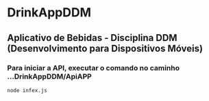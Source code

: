 # DrinkAppDDM
## Aplicativo de Bebidas - Disciplina DDM (Desenvolvimento para Dispositivos Móveis)

### Para iniciar a API, executar o comando no caminho ...DrinkAppDDM/ApiAPP

    node infex.js

